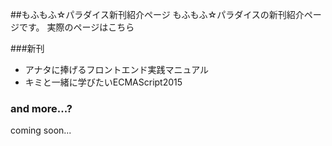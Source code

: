 ##もふもふ☆パラダイス新刊紹介ページ
もふもふ☆パラダイスの新刊紹介ページです。
実際のページはこちら

###新刊
- アナタに捧げるフロントエンド実践マニュアル
- キミと一緒に学びたいECMAScript2015

### and more...?
coming soon...
